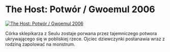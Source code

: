 The Host: Potwór / Gwoemul 2006 
=============
[![The Host: Potwór / Gwoemul 2006 ](http://vidos.pl/images/player.gif)](http://vidos.pl/the-host-potwor-gwoemul-2006)

 Córka sklepikarza z Seulu zostaje porwana przez tajemniczego potwora ukrywającego się w pobliskiej rzece. Ojciec dziewczynki postanawia wraz z rodziną zapolować na monstrum.
